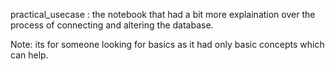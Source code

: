 practical_usecase : the notebook that had a bit more explaination over the process of connecting and altering the database. 

Note: its for someone looking for basics as it had only basic concepts which can help.
